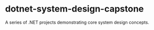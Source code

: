# dotnet-system-design-capstone
A series of .NET projects demonstrating core system design concepts.
